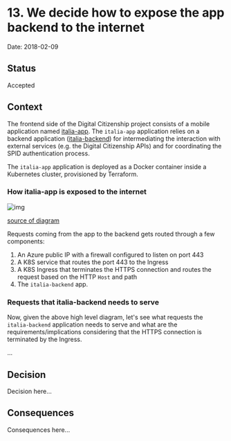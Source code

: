 # 13. We decide how to expose the app backend to the internet

Date: 2018-02-09

## Status

Accepted

## Context

The frontend side of the Digital Citizenship project consists of a mobile
application named [italia-app](https://github.com/teamdigitale/italia-app).
The `italia-app` application relies on a backend application ([italia-backend](https://github.com/teamdigitale/italia-backend))
for intermediating the interaction with external services (e.g. the Digital
Citizenship APIs) and for coordinating the SPID authentication process.

The `italia-app` application is deployed as a Docker container inside a
Kubernetes cluster, provisioned by Terraform.

### How italia-app is exposed to the internet

![img](https://www.planttext.com/plantuml/img/LP0_QyD03CLtVGgDxM1IQ0PJGad9KkWIYBTIZ6mhyH7xpfLq7LhwtMkRr7_WXkEzt-aztLwDn6BR0FXGCJgZnb5ENGTm5cePNxwZCFxS_2uMZIjpDzblwMaohwdcolBbIfu5vo_2ggln1PLNzXN0xtXWJiLTaYJFSmm-uNRxk7dDikC9O9Pt0xN8wxcxx72y1rYA4tKhiQR-nP5QD-l1z65C7LOpHd6NsZ2SyNtnyWDmB8R6qZfFve87b12D5OK_8wjXGSeL1ezrKDjqP3KC0SDKW7r_xJ__3m00)

[source of diagram](https://www.planttext.com/?text=LP0_QyD03CLtVGgDxM1IQ0PJGad9KkWIYBTIZ6mhyH7xpfLq7LhwtMkRr7_WXkEzt-aztLwDn6BR0FXGCJgZnb5ENGTm5cePNxwZCFxS_2uMZIjpDzblwMaohwdcolBbIfu5vo_2ggln1PLNzXN0xtXWJiLTaYJFSmm-uNRxk7dDikC9O9Pt0xN8wxcxx72y1rYA4tKhiQR-nP5QD-l1z65C7LOpHd6NsZ2SyNtnyWDmB8R6qZfFve87b12D5OK_8wjXGSeL1ezrKDjqP3KC0SDKW7r_xJ__3m00)

Requests coming from the app to the backend gets routed through a few components:

  1. An Azure public IP with a firewall configured to listen on port 443
  1. A K8S service that routes the port 443 to the Ingress
  1. A K8S Ingress that terminates the HTTPS connection and routes the request based on the HTTP `Host` and path
  1. The `italia-backend` app.

### Requests that italia-backend needs to serve

Now, given the above high level diagram, let's see what requests the `italia-backend`
application needs to serve and what are the requirements/implications considering
that the HTTPS connection is terminated by the Ingress.

...

## Decision

Decision here...

## Consequences

Consequences here...
